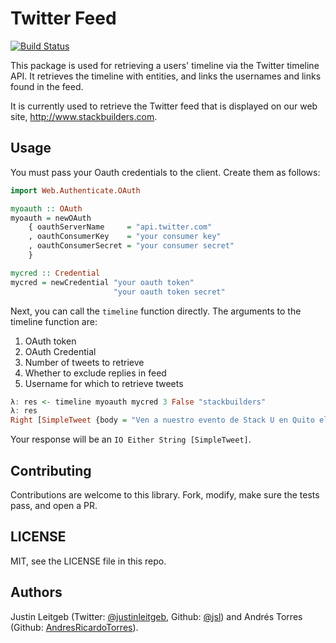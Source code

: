 # Twitter Feed

[![Build Status](https://travis-ci.org/stackbuilders/twitter-feed.png)](https://travis-ci.org/stackbuilders/twitter-feed)

This package is used for retrieving a users' timeline via the Twitter timeline
API. It retrieves the timeline with entities, and links the usernames and links
found in the feed.

It is currently used to retrieve the Twitter feed that is displayed on our
web site, <http://www.stackbuilders.com>.

## Usage

You must pass your Oauth credentials to the client. Create them as follows:

```haskell
import Web.Authenticate.OAuth

myoauth :: OAuth
myoauth = newOAuth
    { oauthServerName     = "api.twitter.com"
    , oauthConsumerKey    = "your consumer key"
    , oauthConsumerSecret = "your consumer secret"
    }

mycred :: Credential
mycred = newCredential "your oauth token"
                       "your oauth token secret"
```

Next, you can call the `timeline` function directly. The arguments to the
timeline function are:

1. OAuth token
1. OAuth Credential
1. Number of tweets to retrieve
1. Whether to exclude replies in feed
1. Username for which to retrieve tweets

```haskell
λ: res <- timeline myoauth mycred 3 False "stackbuilders"
λ: res
Right [SimpleTweet {body = "Ven a nuestro evento de Stack U en Quito el 22 de febrero - Ruby y programaci\243n funcional <a target=\"_blank\" href=\"http://t.co/XHCbwvA8TI\">stackbuilders.com/news/ven-al-ev\8230</a>", tweetId = "434472043862433792"},SimpleTweet {body = "<a target=\"_blank\" href=\"//twitter.com/_eightb\">@_eightb</a> <a target=\"_blank\" href=\"//twitter.com/filipebarcos\">@filipebarcos</a> prove that we didn't use ghcjs! :)", tweetId = "431932790423420929"},SimpleTweet {body = "RT <a target=\"_blank\" href=\"//twitter.com/filipebarcos\">@filipebarcos</a>: w00t!! <a target=\"_blank\" href=\"//twitter.com/stackbuilders\">@stackbuilders</a> just launched their new website! <a target=\"_blank\" href=\"http://t.co/JUD5ALkotF\">stackbuilders.com</a> and it's built in haskell!", tweetId = "431929704388775936"}]
```

Your response will be an `IO Either String [SimpleTweet]`.

## Contributing

Contributions are welcome to this library. Fork, modify, make sure the tests
pass, and open a PR.

## LICENSE

MIT, see the LICENSE file in this repo.

## Authors

Justin Leitgeb (Twitter: [@justinleitgeb](http://twitter.com/justinleitgeb),
Github: [@jsl](https://github.com/jsl)) and
Andrés Torres (Github: [AndresRicardoTorres](https://github.com/AndresRicardoTorres)).
